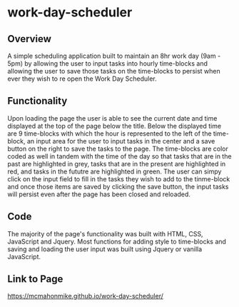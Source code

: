 # work-day-scheduler

## Overview 
A simple scheduling application built to maintain an 8hr work day (9am - 5pm) by allowing the user to input tasks into hourly time-blocks and allowing the user to save those tasks on the time-blocks to persist when ever they wish to re open the Work Day Scheduler.

## Functionality 
Upon loading the page the user is able to see the current date and time displayed at the top of the page below the title. Below the displayed time are 9 time-blocks with which the hour is represented to the left of the time-block, an input area for the user to input tasks in the center and a save button on the right to save the tasks to the page. The time-blocks are color coded as well in tandem with the time of the day so that tasks that are in the past are highlighted in grey, tasks that are in the present are highlighted in red, and tasks in the fututre are highlighted in green. The user can simpy click on the input field to fill in the tasks they wish to add to the tinme-block and once those items are saved by clicking the save button, the input tasks will persist even after the page has been closed and reloaded.

## Code
The majority of the page's functionality was built with HTML, CSS, JavaScript and Jquery. Most functions for adding style to time-blocks and saving and loading the user input was built using Jquery or vanilla JavaScript.

## Link to Page

https://mcmahonmike.github.io/work-day-scheduler/
